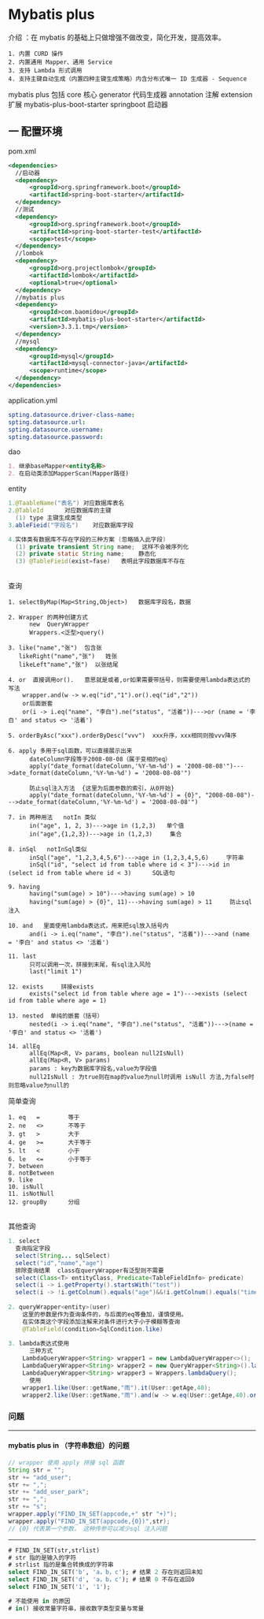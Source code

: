 # Mybatis plus

介绍 ：在 mybatis 的基础上只做增强不做改变，简化开发，提高效率。

    1. 内置 CURD 操作
    2. 内置通用 Mapper、通用 Service
    3. 支持 Lambda 形式调用
    4. 支持主键自动生成（内置四种主键生成策略）内含分布式唯一 ID 生成器 - Sequence

mybatis plus 包括 
  core 核心
  generator 代码生成器
  annotation 注解
  extension 扩展
  mybatis-plus-boot-starter springboot 启动器


## 一 配置环境

pom.xml
    
```xml
<dependencies>
  //启动器
  <dependency>
      <groupId>org.springframework.boot</groupId>
      <artifactId>spring-boot-starter</artifactId>
  </dependency>
  //测试
  <dependency>
      <groupId>org.springframework.boot</groupId>
      <artifactId>spring-boot-starter-test</artifactId>
      <scope>test</scope>
  </dependency>
  //lombok
  <dependency>
      <groupId>org.projectlombok</groupId>
      <artifactId>lombok</artifactId>
      <optional>true</optional>
  </dependency>
  //mybatis plus
  <dependency>
      <groupId>com.baomidou</groupId>
      <artifactId>mybatis-plus-boot-starter</artifactId>
      <version>3.3.1.tmp</version>
  </dependency>
  //mysql
  <dependency>
      <groupId>mysql</groupId>
      <artifactId>mysql-connector-java</artifactId>
      <scope>runtime</scope>
  </dependency>
</dependencies>
```

application.yml
    
```yaml
spting.datasource.driver-class-name:
spting.datasource.url:
spting.datasource.username:
spting.datasource.password:
```


dao

```markdown
1. 继承baseMapper<entity名称>
2. 在启动类添加MapperScan(Mapper路径)
```

entity

```java
1.@TaableName("表名") 对应数据库表名
2.@TableId      对应数据库的主键
  (1) type 主键生成类型
3.ableFieid("字段名")    对应数据库字段

4.实体类有数据库不存在字段的三种方案 (忽略插入此字段)
  (1) private transient String name;  这样不会被序列化
  (2) private static String name;    静态化
  (3) @TableFieid(exist=fase)   表明此字段数据库不存在
```


​      
查询

```
1. selectByMap(Map<String,Object>)   数据库字段名，数据

2. Wrapper 的两种创建方式
      new  QueryWrapper
      Wrappers.<泛型>query()
  
3. like("name","张")  包含张
   likeRight("name","张")   姓张
   likeLeft"name","张")  以张结尾

4. or  直接调用or().   意思就是或者,or如果需要带括号，则需要使用lambda表达式的写法
    wrapper.and(w -> w.eq("id","1").or().eq("id","2"))
    or后面嵌套
    or(i -> i.eq("name", "李白").ne("status", "活着"))--->or (name = '李白' and status <> '活着')

5. orderByAsc("xxx").orderByDesc("vvv")  xxx升序，xxx相同则按vvv降序

6. apply 多用于sql函数，可以直接展示出来
      dateColumn字段等于2008-08-08（属于变相的eq）   
      apply("date_format(dateColumn,'%Y-%m-%d') = '2008-08-08'")--->date_format(dateColumn,'%Y-%m-%d') = '2008-08-08'")
      
      防止sql注入方法  {这里为后面参数的索引，从0开始}
      apply("date_format(dateColumn,'%Y-%m-%d') = {0}", "2008-08-08")--->date_format(dateColumn,'%Y-%m-%d') = '2008-08-08'")
      
7. in 两种用法   notIn 类似
      in("age", 1, 2, 3)--->age in (1,2,3)   单个值
      in("age",{1,2,3})--->age in (1,2,3)     集合

8. inSql   notInSql类似
      inSql("age", "1,2,3,4,5,6")--->age in (1,2,3,4,5,6)     字符串
      inSql("id", "select id from table where id < 3")--->id in (select id from table where id < 3)      SQL语句
      
9. having 
      having("sum(age) > 10")--->having sum(age) > 10
      having("sum(age) > {0}", 11)--->having sum(age) > 11     防止sql注入
      
10. and   里面使用lambda表达式，用来把sql放入括号内
      and(i -> i.eq("name", "李白").ne("status", "活着"))--->and (name = '李白' and status <> '活着') 
    
11. last
      只可以调用一次，拼接到末尾，有sql注入风险
      last("limit 1")

12. exists     拼接exists
      exists("select id from table where age = 1")--->exists (select id from table where age = 1)

13. nested  单纯的嵌套（括号）
      nested(i -> i.eq("name", "李白").ne("status", "活着"))--->(name = '李白' and status <> '活着')
      
14. allEq 
      allEq(Map<R, V> params, boolean null2IsNull)
      allEq(Map<R, V> params)
      params : key为数据库字段名,value为字段值
      null2IsNull : 为true则在map的value为null时调用 isNull 方法,为false时则忽略value为null的
```


简单查询      
          
    1. eq   =        等于
    2. ne   <>       不等于
    3. gt   >        大于
    4. ge   >=       大于等于
    5. lt   <        小于
    6. le   <=       小于等于
    7. between
    8. notBetween
    9. like
    10. isNull
    11. isNotNull
    12. groupBy      分组


​    
其他查询

```java
1. select
  查询指定字段
  select(String... sqlSelect)
  select("id","name","age")
  排除查询结果  class在queryWrapper有泛型则不需要
  select(Class<T> entityClass, Predicate<TableFieldInfo> predicate)
  select(i -> i.getProperty().startsWith("test"))
  select(i -> !i.getColnum().equals("age")&&!i.getColnum().equals("time"))
  
2. queryWrapper<entity>(user)
    这里的参数是作为查询条件的，与后面的eq等叠加，谨慎使用。
    在实体类这个字段添加注解来对条件进行大于小于模糊等查询
    @TableField(condition=SqlCondition.like)
    
3. lambda表达式使用
      三种方式
    LambdaQueryWrapper<String> wrapper1 = new LambdaQueryWrapper<>();
    LambdaQueryWrapper<String> wrapper2 = new QueryWrapper<String>().lambda();
    LambdaQueryWrapper<String> wrapper3 = Wrappers.lambdaQuery(); 
      使用
    wrapper1.like(User::getName,"雨").it(User::getAge,40);
    wrapper2.like(User::getName,"雨").and(w -> w.eq(User::getAge,40).or().isNotNull(User::getName));
```

### 问题

---
#### mybatis plus in （字符串数组）的问题


```java
// wrapper 使用 apply 拼接 sql 函数
String str = "";
str += "add_user";
str += ",";
str += "add_user_park";
str += ",";
str += "s";
wrapper.apply("FIND_IN_SET(appcode,+" str "+)");
wrapper.apply("FIND_IN_SET(appcode,{0})",str);
// {0} 代表第一个参数， 这种传参可以减少sql 注入问题
```
---
```SQL
# FIND_IN_SET(str,strlist)  
# str 指的是输入的字符
# strlist 指的是集合转换成的字符串
select FIND_IN_SET('b', 'a，b，c'); # 结果 2 存在则返回未知
select FIND_IN_SET('d', 'a，b，c'); # 结果 0 不存在返回0
select FIND_IN_SET('1', '1');

# 不能使用 in 的原因
# in() 接收常量字符串，接收数字类型变量与常量
```

